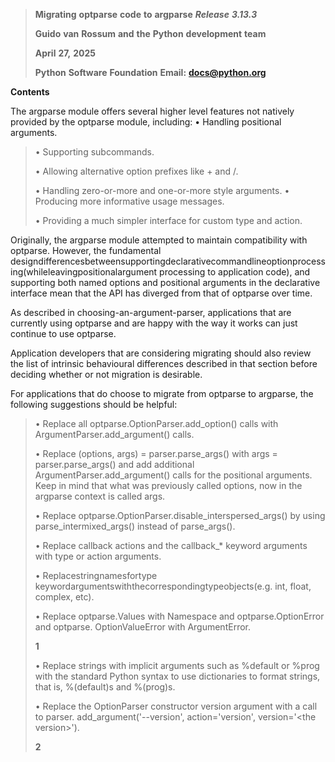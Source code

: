 > **Migrating** **optparse** **code** **to** **argparse** ***Release***
> ***3.13.3***
>
> **Guido** **van** **Rossum** **and** **the** **Python**
> **development** **team**
>
> **April** **27,** **2025**
>
> **Python** **Software** **Foundation** **Email:** **docs@python.org**

**Contents**

The argparse module offers several higher level features not natively
provided by the optparse module, including: • Handling positional
arguments.

> • Supporting subcommands.
>
> • Allowing alternative option prefixes like + and /.
>
> • Handling zero-or-more and one-or-more style arguments. • Producing
> more informative usage messages.
>
> • Providing a much simpler interface for custom type and action.

Originally, the argparse module attempted to maintain compatibility with
optparse. However, the fundamental
designdifferencesbetweensupportingdeclarativecommandlineoptionprocessing(whileleavingpositionalargument
processing to application code), and supporting both named options and
positional arguments in the declarative interface mean that the API has
diverged from that of optparse over time.

As described in choosing-an-argument-parser, applications that are
currently using optparse and are happy with the way it works can just
continue to use optparse.

Application developers that are considering migrating should also review
the list of intrinsic behavioural differences described in that section
before deciding whether or not migration is desirable.

For applications that do choose to migrate from optparse to argparse,
the following suggestions should be helpful:

> • Replace all optparse.OptionParser.add_option() calls with
> ArgumentParser.add_argument() calls.
>
> • Replace (options, args) = parser.parse_args() with args =
> parser.parse_args() and add additional ArgumentParser.add_argument()
> calls for the positional arguments. Keep in mind that what was
> previously called options, now in the argparse context is called args.
>
> • Replace optparse.OptionParser.disable_interspersed_args() by using
> parse_intermixed_args() instead of parse_args().
>
> • Replace callback actions and the callback\_\* keyword arguments with
> type or action arguments.
>
> • Replacestringnamesfortype
> keywordargumentswiththecorrespondingtypeobjects(e.g. int, float,
> complex, etc).
>
> • Replace optparse.Values with Namespace and optparse.OptionError and
> optparse. OptionValueError with ArgumentError.
>
> **1**
>
> • Replace strings with implicit arguments such as %default or %prog
> with the standard Python syntax to use dictionaries to format strings,
> that is, %(default)s and %(prog)s.
>
> • Replace the OptionParser constructor version argument with a call to
> parser. add_argument('--version', action='version', version='\<the
> version\>').
>
> **2**
